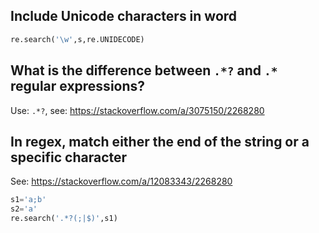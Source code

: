 ## Include Unicode characters in word
```python
re.search('\w',s,re.UNIDECODE)
```
## What is the difference between `.*?`  and `.*` regular expressions?
Use: `.*?`, see: https://stackoverflow.com/a/3075150/2268280
## In regex, match either the end of the string or a specific character
See: https://stackoverflow.com/a/12083343/2268280
```python
s1='a;b'
s2='a'
re.search('.*?(;|$)',s1)
```
